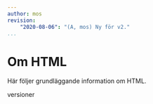 ```yaml
---
author: mos
revision:
    "2020-08-06": "(A, mos) Ny för v2."
...
```

Om HTML
==================================

Här följer grundläggande information om HTML.

<!--more-->

versioner
